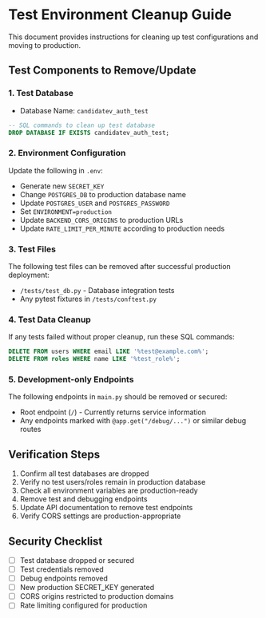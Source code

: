 # Test Environment Cleanup Guide

This document provides instructions for cleaning up test configurations and moving to production.

## Test Components to Remove/Update

### 1. Test Database
- Database Name: `candidatev_auth_test`
```sql
-- SQL commands to clean up test database
DROP DATABASE IF EXISTS candidatev_auth_test;
```

### 2. Environment Configuration
Update the following in `.env`:
- Generate new `SECRET_KEY`
- Change `POSTGRES_DB` to production database name
- Update `POSTGRES_USER` and `POSTGRES_PASSWORD`
- Set `ENVIRONMENT=production`
- Update `BACKEND_CORS_ORIGINS` to production URLs
- Update `RATE_LIMIT_PER_MINUTE` according to production needs

### 3. Test Files
The following test files can be removed after successful production deployment:
- `/tests/test_db.py` - Database integration tests
- Any pytest fixtures in `/tests/conftest.py`

### 4. Test Data Cleanup
If any tests failed without proper cleanup, run these SQL commands:
```sql
DELETE FROM users WHERE email LIKE '%test@example.com%';
DELETE FROM roles WHERE name LIKE '%test_role%';
```

### 5. Development-only Endpoints
The following endpoints in `main.py` should be removed or secured:
- Root endpoint (`/`) - Currently returns service information
- Any endpoints marked with `@app.get("/debug/...")` or similar debug routes

## Verification Steps
1. Confirm all test databases are dropped
2. Verify no test users/roles remain in production database
3. Check all environment variables are production-ready
4. Remove test and debugging endpoints
5. Update API documentation to remove test endpoints
6. Verify CORS settings are production-appropriate

## Security Checklist
- [ ] Test database dropped or secured
- [ ] Test credentials removed
- [ ] Debug endpoints removed
- [ ] New production SECRET_KEY generated
- [ ] CORS origins restricted to production domains
- [ ] Rate limiting configured for production 